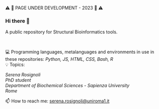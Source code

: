  :warning: :wrench: PAGE UNDER DEVELOPMENT - 2023 :wrench: :warning:


### Hi there 👋

A public repository for Structural Bioinformatics tools.

<br />

:computer: Programming languages, metalanguages and environments in use in these repositories: *Python, JS, HTML, CSS, Bash, R* <br />
:bulb: Topics:

*Serena Rosignoli <br />
PhD student <br />
Department of Biochemical Sciences - Sapienza University <br />
Rome <br />*


📫 How to reach me: serena.rosignoli@uniroma1.it


